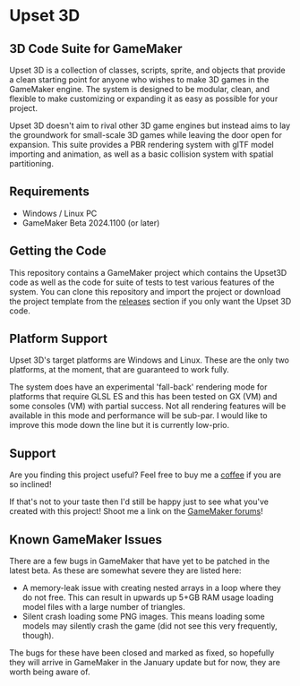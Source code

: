 # Upset 3D
## 3D Code Suite for GameMaker

Upset 3D is a collection of classes, scripts, sprite, and objects that provide a clean starting point for anyone who wishes to make 3D games in the GameMaker engine. The system is designed to be modular, clean, and flexible to make customizing or expanding it as easy as possible for your project.

Upset 3D doesn't aim to rival other 3D game engines but instead aims to lay the groundwork for small-scale 3D games while leaving the door open for expansion. This suite provides a PBR rendering system with glTF model importing and animation, as well as a basic collision system with spatial partitioning.

## Requirements

* Windows / Linux PC 
* GameMaker Beta 2024.1100 (or later)

## Getting the Code

This repository contains a GameMaker project which contains the Upset3D code as well as the code for suite of tests to test various features of the system. You can clone this repository and import the project or download the project template from the [releases](https://github.com/Binsk/u3d-development/releases) section if you only want the Upset 3D code.

## Platform Support

Upset 3D's target platforms are Windows and Linux. These are the only two platforms, at the moment, that are guaranteed to work fully.

The system does have an experimental 'fall-back' rendering mode for platforms that require GLSL ES and this has been tested on GX (VM) and some consoles (VM) with partial success. Not all rendering features will be available in this mode and performance will be sub-par. I would like to improve this mode down the line but it is currently low-prio.

## Support

Are you finding this project useful? Feel free to buy me a [coffee](https://ko-fi.com/binsk) if you are so inclined!

If that's not to your taste then I'd still be happy just to see what you've created with this project! Shoot me a link on the [GameMaker forums](https://forum.gamemaker.io/index.php?members/binsk.1097/)!

## Known GameMaker Issues

There are a few bugs in GameMaker that have yet to be patched in the latest beta. As these are somewhat severe they are listed here:

* A memory-leak issue with creating nested arrays in a loop where they do not free. This can result in upwards up 5+GB RAM usage loading model files with a large number of triangles.
* Silent crash loading some PNG images. This means loading some models may silently crash the game (did not see this very frequently, though).

The bugs for these have been closed and marked as fixed, so hopefully they will arrive in GameMaker in the January update but for now, they are worth being aware of.
